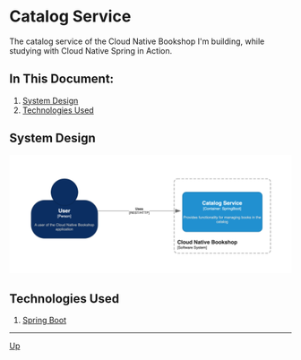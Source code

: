 # Catalog Service
The catalog service of the Cloud Native Bookshop I'm building, while studying with Cloud Native Spring in Action.

## In This Document:
1. [System Design](#system-design)
2. [Technologies Used](#technologies-used)

## System Design

![System Design](images/system-design.png)

## Technologies Used
1. [Spring Boot](https://spring.io/projects/spring-boot/)

<hr>

[Up](README.md)
